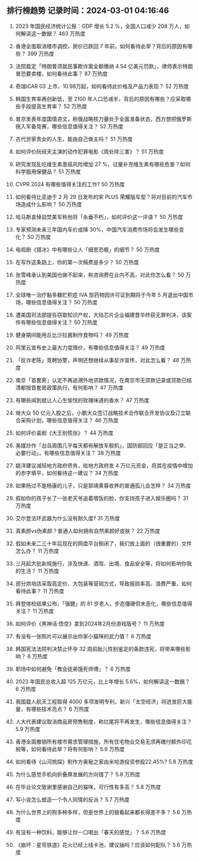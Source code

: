 
## 排行榜趋势 记录时间：2024-03-01 04:16:46
  
  1. 2023 年国民经济统计公报：GDP 增长 5.2 %，全国人口减少 208 万人，如何解读这一数据？ 463 万热度
    
  2. 香港全面取消楼市调控，房价已跌回 7 年前，如何看待此举？背后的原因有哪些？ 399 万热度
    
  3. 法院裁定「特朗普须就民事欺诈案全额缴纳 4.54 亿美元罚款」，律师表示特朗普恐要卖楼，如何看待此事？ 87 万热度
    
  4. 奇瑞iCAR 03 上市，10.98万起，如何看待此价格及产品力表现？ 52 万热度
    
  5. 韩国生育率再创新低，至 2100 年人口恐减半，背后的原因有哪些？应采取哪些手段提高生育率？ 52 万热度
    
  6. 普京发表年度国情咨文，称俄战略核力量处于全面准备状态，西方想把俄罗斯拖入军备竞赛，哪些信息值得关注？ 52 万热度
    
  7. 古代世家贵女的人生，能由自己做主吗？ 51 万热度
    
  8. 如何评价阮经天主演的动作犯罪电影《周处除三害》？ 51 万热度
    
  9. 研究发现乱吃维生素患癌风险增加 27 %，过量补充维生素有哪些危害？如何科学服用保健品？ 51 万热度
    
  10. CVPR 2024 有哪些值得关注的工作? 50 万热度
    
  11. 如何看待比亚迪于 2 月 29 日发布的宋 PLUS 荣耀版车型？将对目前的汽车市场造成什么影响？ 50 万热度
    
  12. 哈马斯哀悼自焚美军称他将「永垂不朽」，如何评价这一评语？ 50 万热度
    
  13. 专家预测未来三年国内车价或降 30%，中国汽车消费市场将会发生哪些变化？ 50 万热度
    
  14. 电视剧《猎冰》中有哪些让人「细思恐极」的细节？ 50 万热度
    
  15. 在写作这条路上，你的第一次稿费是多少？ 50 万热度
    
  16. 张雪峰承认到美国也做不起来，称咨询费在业内不高，对此你怎么看？ 50 万热度
    
  17. 全球唯一治疗黏多糖贮积症 ⅣA 型药物因许可证到期将于今年 5 月退出中国市场，哪些信息值得关注？ 50 万热度
    
  18. 遭美国司法部提告窃取知识产权，大陆芯片企业福建晋华终获无罪判决，该案件有哪些信息值得关注？ 50 万热度
    
  19. 健身期间能用丘比沙拉酱制作食物吗？ 49 万热度
    
  20. 阿里云宣布史上最大力度降价，有哪些信息值得关注？ 49 万热度
    
  21. 「反诈老陈」竞聘协警，声明还想继续从事反诈宣传，对此怎么看？ 48 万热度
    
  22. 南京「首套房」认定不再追溯外地贷款情况，在南京市无贷款记录或贷款已结清都按首套房政策执行，有何影响？ 47 万热度
    
  23. 有哪些闻到就让人心生愉悦的玫瑰味道的香水？ 47 万热度
    
  24. 继大众 50 亿元入股之后，小鹏大众签订战略技术合作联合开发协议及订立联合采购计划，哪些信息值得关注？ 46 万热度
    
  25. 如何评价喜剧《大王别慌张》？ 44 万热度
    
  26. 美媒炒作「台岛周围几乎每天都有解放军舰机」，国防部回应「是正当之举、必要行动」，有哪些信息值得关注？ 38 万热度
    
  27. 姚洋建议减轻地方政府债务，给地方政府发 4 万亿元资金，将其在疫情中增加的赤字填平，如何看待这一建议？ 34 万热度
    
  28. 如果杨过不是杨康的儿子，只是郭靖黄蓉收养的普通孤儿会怎样？ 34 万热度
    
  29. 假如你的孩子长了一张老天爷追着喂饭的脸，你支持孩子进入娱乐圈吗？ 31 万热度
    
  30. 艾尔登法环武器为什么没有耐久度? 31 万热度
    
  31. 真素颜vs伪素颜？普通人如何拥有自然素颜好皮肤？ 22 万热度
    
  32. 假如未来二三十年后现在的网盘平台倒闭了，我们放上面的（很重要的）文件怎么办？ 11 万热度
    
  33. 三月起大批新规施行，涉及快递、酒驾、出境、食品安全等，将如何影响你我的生活？ 11 万热度
    
  34. 部分烘培店采取高定价、大包装等营销方式，导致报损率高、浪费严重，如何看待此事？ 11 万热度
    
  35. 拜登体检结果公布，「强健」的 81 岁老人，步态僵硬但未恶化，哪些信息值得关注？ 11 万热度
    
  36. 如何评价《黑神话:悟空》拿到2024年2月份游戏版号？ 11 万热度
    
  37. 有没有一张照片可以展示出你家小猫咪的武力值？ 6 万热度
    
  38. 韩国宪法法院判决禁止怀孕 32 周前胎儿性别鉴定的条款违宪，将带来哪些影响？ 6 万热度
    
  39. 职场中如何避免「教会徒弟饿死师傅」？ 6 万热度
    
  40. 2023 年国民总收入超 125 万亿元，比上年增长 5.6%，如何解读这一数据？ 6 万热度
    
  41. 我国载人航天工程取得 4000 多项发明专利，新兴「太空经济」将迸发巨大能量，有哪些技术亮点？ 6 万热度
    
  42. 人大代表建议取消商品房预售制度，称烂尾将不再发生，哪些信息值得关注？ 5.9 万热度
    
  43. 香港全面撤销所有楼市需求管理措施，所有住宅物业交易无须再缴付额外印花税等，如何看待此举？将有何影响？ 5.9 万热度
    
  44. 如何看待《山河旅探》制作方奥秘之家由米哈游投资参股22.45%? 5.8 万热度
    
  45. 为什么感觉手机向折叠屏发展的方向错了？ 5.8 万热度
    
  46. 在毕业论文致谢里感谢自己的猫咪，可行性有多高？ 5.8 万热度
    
  47. 写小说怎么塑造一个令人同情的反派？ 5.7 万热度
    
  48. 为什么世界上的狗多种多样，但是世界上的狼看起来都长得差不多？ 5.6 万热度
    
  49. 有没有一种饮料，能够让你一口喝出「春天的感觉」？ 5.6 万热度
    
  50. 《崩坏：星穹铁道》花火已经上线卡池，建议抽吗？应该如何配队？ 5.6 万热度
    